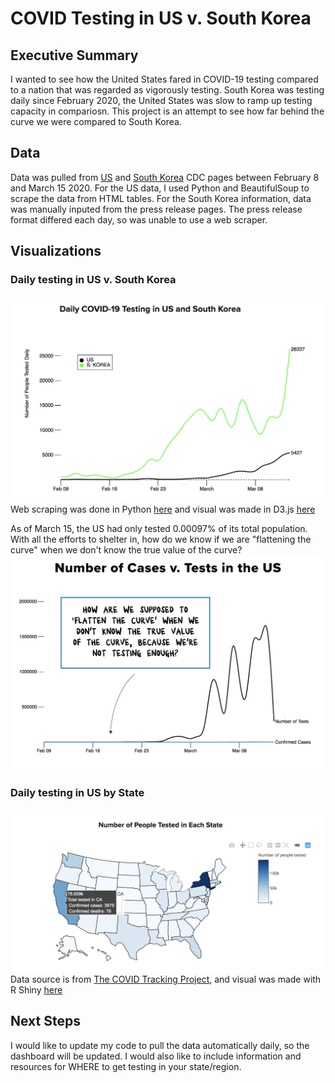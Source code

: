 
# COVID Testing in US v. South Korea

## Executive Summary
I wanted to see how the United States fared in COVID-19 testing compared to a nation that was regarded as vigorously testing.   South Korea was testing daily since February 2020, the United States was slow to ramp up testing capacity in compariosn.  This project is an attempt to see how far behind the curve we were compared to South Korea.

## Data
Data was pulled from  [US](https://www.cdc.gov/coronavirus/2019-ncov/cases-updates/testing-in-us.html) and [South Korea](https://www.cdc.go.kr/board/board.es?bid=0030&mid=) CDC pages between February 8 and March 15 2020. For the US data, I used Python and BeautifulSoup to scrape the data from HTML tables. For the South Korea information, data was manually inputed from the press release pages. The press release format differed each day, so was unable to use a web scraper.

## Visualizations

### Daily testing in US v. South Korea
![Daily testing](/plots/daily_testing.png)
Web scraping was done in Python [here](/code/001_data_collection.ipynb) and visual was made in D3.js [here](/code/index.html)

As of March 15, the US had only tested 0.00097% of its total population. With all the efforts to shelter in, how do we know if we are "flattening the curve" when we don't know the true value of the curve?
![US test v. cases](/plots/US_test_cases.png)

### Daily testing in US by State
![State testing](/plots/state_testing.png)
Data source is from [The COVID Tracking Project](https://covidtracking.com/data/), and visual was made with R Shiny [here](/code/plotly_shiny)

## Next Steps
I would like to update my code to pull the data automatically daily, so the dashboard will be updated. I would also like to include information and resources for WHERE to get testing in your state/region.
